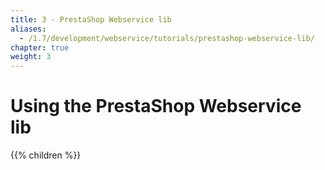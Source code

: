 ```yaml
---
title: 3 - PrestaShop Webservice lib
aliases:
  - /1.7/development/webservice/tutorials/prestashop-webservice-lib/
chapter: true
weight: 3
---
```


# Using the PrestaShop Webservice lib

{{% children %}}
